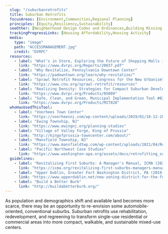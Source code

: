 ```yaml
---
  slug: "/suburbanretrofits"
  title: Suburban Retrofits 
  focusAreas: [Environment,Communities,Regional Planning]
  principles: [Equity,Resiliency,Sustainability]
  seeOther: [Neighborhood Design Codes and Ordinances,Building Missing Middle Housing,Downtown Management]
  trackingProgressLinks: [Housing Affordability,Housing Activity]
  media: 
    type: "image"
    path: "ACCESSMANAGEMENT.jpg"
    credit: "DVRPC"
  resources: 
    - label: "What’s in Store, Exploring the Future of Shopping Malls in Greater Philadelphia, DVRPC"
      link: "https://www.dvrpc.org/Reports/20037.pdf"
    - label: "Why Revitalize, Pennsylvania Downtown Center"
      link: "https://padowntown.org/learn/why-revitalize/"
    - label: "Sprawl Retrofit Resources, Congress for the New Urbanism"
      link: "https://www.cnu.org/sprawl-retrofit/resources"
    - label: "Realizing Density: Strategies for Compact Suburban Development, DVRPC"
      link: "https://www.dvrpc.org/Products/05009"
    - label: "Safe, Clean, and Green, Municipal Implementation Tool #028, DVRPC"
      link: "https://www.dvrpc.org/Products/MIT028"    
  whoHasUsedThisTool: 
    - label: "Voorhees Town Center"
      link: "https://voorheesnj.com/wp-content/uploads/2019/01/18-12-28-VTC-Redevelopment-Plan-Phase-II-Final.pdf"
    - label: "Ewing Township, NJ"
      link: "https://www.ewingnj.org/planning-studies"
    - label: "Village of Valley Forge, King of Prussia"
      link: "http://kingofprussia-towncenter.com/about/"
    - label: "Mansfield Township, NJ"
      link: "https://www.mansfieldtwp.com/wp-content/uploads/2021/04/Route-206-Kainer-2-2017.pdf"
    - label: "Pacific Northwest Case Studies"
      link: "https://www.washington-apa.org/assets/docs/retrofitting_suburbia.pdf"
  guidelines: 
    - label: "Revitalizing First Suburbs: A Manager's Manual, ICMA (2021)"
      link: "https://icma.org/revitalizing-first-suburbs-managers-manual"
    - label: "Upper Dublin, Greater Fort Washington District, PA (2019)"
      link: "https://www.upperdublin.net/new-zoning-district-for-the-fort-washington-office-park/"
    - label: "Build a Better Burb"
      link: "http://buildabetterburb.org/"
---
```


As population and demographics shift and available land becomes more scarce, there may be an opportunity to re-envision some automobile-oriented, conventional suburbs. Suburban retrofits use rehabilitation, redevelopment, and regreening to transform single-use residential or commercial areas into more compact, walkable, and sustainable mixed-use centers.
